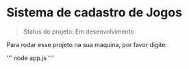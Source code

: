 <h1>Sistema de cadastro de Jogos</h1>

> Status do projeto: Em desenvolvimento 

Para rodar esse projeto na sua maquina, por favor digite:

'''
node app.js
'''
